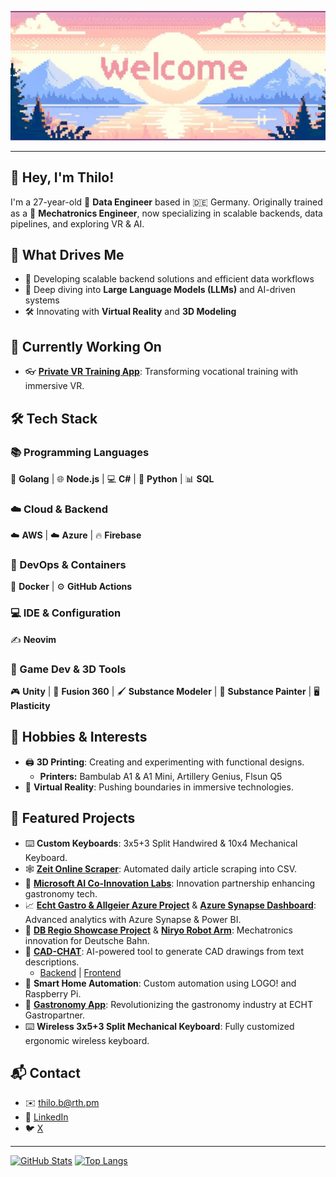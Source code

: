 ![header](header.jpg)

---

## 👋 Hey, I'm Thilo!

I'm a 27-year-old 🧙 **Data Engineer** based in 🇩🇪 Germany. Originally trained as a 🤖 **Mechatronics Engineer**, now specializing in scalable backends, data pipelines, and exploring VR & AI.

## 🎯 What Drives Me

- 🚀 Developing scalable backend solutions and efficient data workflows
- 🤖 Deep diving into **Large Language Models (LLMs)** and AI-driven systems
- 🛠️ Innovating with **Virtual Reality** and **3D Modeling**

## 🌟 Currently Working On

- 👓 [**Private VR Training App**](https://slickcomm.de/): Transforming vocational training with immersive VR.

## 🛠️ Tech Stack

### 📚 Programming Languages  
🐹 **Golang** | 🌐 **Node.js** | 💻 **C#** | 🐍 **Python** | 📊 **SQL**

### ☁️ Cloud & Backend  
☁️ **AWS** | ☁️ **Azure** | 🔥 **Firebase**

### 🚢 DevOps & Containers  
🐳 **Docker** | ⚙️ **GitHub Actions**

### 💻 IDE & Configuration  
✍️ **Neovim**

### 🎨 Game Dev & 3D Tools  
🎮 **Unity** | 🔧 **Fusion 360** | 🖌️ **Substance Modeler** | 🎨 **Substance Painter** | 🖥️ **Plasticity**

## 🎨 Hobbies & Interests

- 🖨️ **3D Printing**: Creating and experimenting with functional designs.
  - **Printers:** Bambulab A1 & A1 Mini, Artillery Genius, Flsun Q5
- 🥽 **Virtual Reality**: Pushing boundaries in immersive technologies.

## 📂 Featured Projects

- ⌨️ **Custom Keyboards**: 3x5+3 Split Handwired & 10x4 Mechanical Keyboard.
- 🕸️ [**Zeit Online Scraper**](https://github.com/thilob97/ZeitScraper): Automated daily article scraping into CSV.
- 📎 [**Microsoft AI Co-Innovation Labs**](https://echt-gastropartner.de/blog/microsoft-ai-co-innovation-labs-echt-gastro-partner/): Innovation partnership enhancing gastronomy tech.
- 📈 [**Echt Gastro & Allgeier Azure Project**](https://www.microsoft.com/de-de/customers/story/1559617001731842612-echtgastro-allgeier-azure-en) & [**Azure Synapse Dashboard**](https://www.allgeier.ch/kunden/dashboard-von-echt-gastro-partner-auf-basis-von-azure-synapse-analytics/): Advanced analytics with Azure Synapse & Power BI.
- 🤖 [**DB Regio Showcase Project**](https://www.dbregio-berlin-brandenburg.de/db-regio-no/aktuelles/punkt3/Ein-Vorzeigeprojekt-als-Abschlussarbeit-6039272) & [**Niryo Robot Arm**](https://www.generationrobots.com/blog/de/deutsche-bahn-niryo-roboterarm/?srsltid=AfmBOoq1U_m-iJNpMhbZxMyBKZWpX2IBaOT51f5kbg_vJhmnRDa68UMx): Mechatronics innovation for Deutsche Bahn.
- 🧠 [**CAD-CHAT**](https://cad-ch.at): AI-powered tool to generate CAD drawings from text descriptions.  
  - [Backend](https://github.com/SlickComm/AI-Architect_Backend) | [Frontend](https://github.com/SlickComm/AI-Architect_Frontend)
- 🏡 **Smart Home Automation**: Custom automation using LOGO! and Raspberry Pi.
- 📱 [**Gastronomy App**](https://echt-gastropartner.de/app/): Revolutionizing the gastronomy industry at ECHT Gastropartner.
- ⌨️ **Wireless 3x5+3 Split Mechanical Keyboard**: Fully customized ergonomic wireless keyboard.

## 📬 Contact

- ✉️ [thilo.b@rth.pm](mailto:thilo.b@rth.pm)
- 🔗 [LinkedIn](https://www.linkedin.com/in/thilo-barth-b8b450201/)
- 🐦 [X](https://x.com/theEl_ric)

---

[![GitHub Stats](https://github-readme-stats.vercel.app/api?username=thilob97&show_icons=true&theme=vue)](https://github.com/thilob97) [![Top Langs](https://github-readme-stats.vercel.app/api/top-langs/?username=thilob97&layout=compact&theme=vue)](https://github.com/thilob97)
